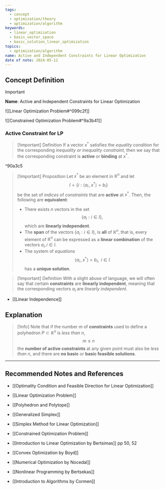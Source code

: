```yaml
---
tags:
  - concept
  - optimization/theory
  - optimization/algorithm
keywords:
  - linear_optimization
  - basis_vector_space
  - basic_solution_linear_optimization
topics:
  - optimization/algorithm
name: Active and Independent Constraints for Linear Optimization
date of note: 2024-05-12
---
```


## Concept Definition

>[!important]
>**Name**: Active and Independent Constraints for Linear Optimization

![[Linear Optimization Problem#^099c2f]]

![[Constrained Optimization Problem#^9a3b41]]

### Active Constraint for LP

>[!important] Definition
>If a vector $x^{*}$ satisfies the *equality condition* for the corresponding *inequality or inequality constraint*, then we say that the corresponding constraint is **active** or **binding** at $x^{*}$.

^90a3c5


>[!important] Proposition
>Let $x^{*}$ be an element in $\mathbb{R}^{n}$ and let $$I = \left\{ i: \left\langle  a_{i}\,,\, x^{*}   \right\rangle = b_{i} \right\} $$ be the set of *indices* of *constraints* that are **active** at $x^{*}$. Then, the following are **equivalent**:
>- There exists $n$ vectors in the set $$\left\{ a_{i}: i\in I \right\},$$ which are **linearly independent**.
>- The **span** of the vectors $\left\{ a_{i}: i\in I \right\}$, is **all** of $\mathbb{R}^{n}$, that is, every element of $\mathbb{R}^{n}$ can be expressed as a **linear combination** of the vectors $a_{i}, i\in I$.
>- The system of *equations* $$\left\langle  a_{i}\,,\, x^{*}   \right\rangle = b_{i}, \;\; i\in I$$ has a **unique solution**.

>[!important] Definition
>With a slight abuse of language, we will often say that certain **con­straints** are **linearly independent**, meaning that the corresponding vectors $a_{i}$ are *linearly independent*.

- [[Linear Independence]]


## Explanation

>[!info]
>Note that if the number $m$ of **constraints** used to define a polyhedron $P \subset \mathbb{R}^{n}$ is *less than* $n$, $$m\le n$$ the **number of active constraints** at any given point must also be *less than* $n$, and there are **no basic** or **basic feasible solutions**.







-----------
##  Recommended Notes and References


- [[Optimality Condition and Feasible Direction for Linear Optimization]]
- [[Linear Optimization Problem]]
- [[Polyhedron and Polytope]]
- [[Generalized Simplex]]
- [[Simplex Method for Linear Optimization]]
- [[Constrained Optimization Problem]]


- [[Introduction to Linear Optimization by Bertsimas]] pp 50, 52
- [[Convex Optimization by Boyd]]
- [[Numerical Optimization by Nocedal]]
- [[Nonlinear Programming by Bertsekas]]
- [[Introduction to Algorithms by Cormen]]